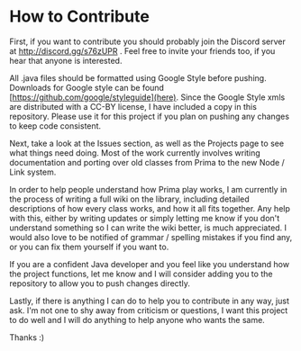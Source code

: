 # How to Contribute

First, if you want to contribute you should probably join the Discord server at http://discord.gg/s76zUPR . Feel free to invite your friends too, if you hear that anyone is interested.

All .java files should be formatted using Google Style before pushing. Downloads for Google style can be found [https://github.com/google/styleguide](here). Since the Google Style xmls are distributed with a CC-BY license, I have included a copy in this repository. Please use it for this project if you plan on pushing any changes to keep code consistent.

Next, take a look at the Issues section, as well as the Projects page to see what things need doing. Most of the work currently involves writing documentation and porting over old classes from Prima to the new Node / Link system.

In order to help people understand how Prima play works, I am currently in the process of writing a full wiki on the library, including detailed descriptions of how every class works, and how it all fits together. Any help with this, either by writing updates or simply letting me know if you don't understand something so I can write the wiki better, is much appreciated. I would also love to be notified of grammar / spelling mistakes if you find any, or you can fix them yourself if you want to.

If you are a confident Java developer and you feel like you understand how the project functions, let me know and I will consider adding you to the repository to allow you to push changes directly.

Lastly, if there is anything I can do to help you to contribute in any way, just ask. I'm not one to shy away from criticism or questions, I want this project to do well and I will do anything to help anyone who wants the same.

Thanks :)
